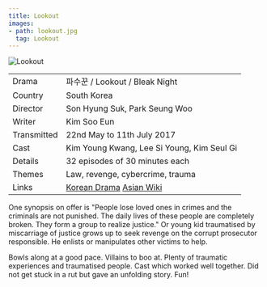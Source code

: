 ```yaml
---
title: Lookout
images:
- path: lookout.jpg
  tag: Lookout
---
```

![Lookout](lookout.jpg)

| | |
|-|-|
Drama|&#54028;&#49688;&#44988; / Lookout / Bleak Night
Country|South Korea
Director|Son Hyung Suk, Park Seung Woo
Writer|Kim Soo Eun
Transmitted|22nd May to 11th July 2017
Cast|Kim Young Kwang, Lee Si Young, Kim Seul Gi
Details|32 episodes of 30 minutes each
Themes|Law, revenge, cybercrime, trauma
Links|[Korean Drama](https://www.koreandrama.org/lookout/) [Asian Wiki](http://asianwiki.com/Lookout_(Korean_Drama))

One synopsis on offer is "People lose loved ones in crimes and the criminals are not punished. The daily lives of these people are completely broken. They form a group to realize justice."
Or young kid traumatised by miscarriage of justice grows up to seek revenge
on the corrupt prosecutor responsible. He enlists or manipulates other victims to help.

Bowls along at a good pace. Villains to boo at. Plenty of traumatic experiences
and traumatised people. Cast which worked well together. Did not get stuck in
a rut but gave an unfolding story. Fun!
